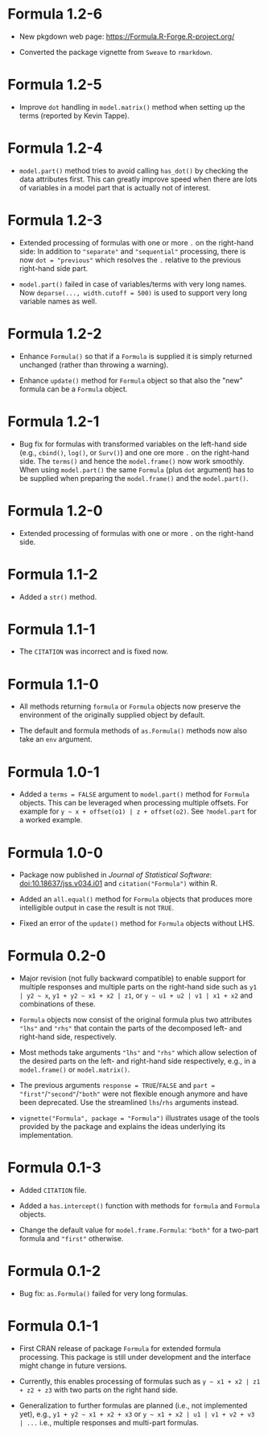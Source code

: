 # Formula 1.2-6

* New pkgdown web page: <https://Formula.R-Forge.R-project.org/>

* Converted the package vignette from `Sweave` to `rmarkdown`.


# Formula 1.2-5

* Improve `dot` handling in `model.matrix()` method when setting up the
  terms (reported by Kevin Tappe).


# Formula 1.2-4

* `model.part()` method tries to avoid calling `has_dot()` by checking the
  data attributes first. This can greatly improve speed when there are lots
  of variables in a model part that is actually not of interest.


# Formula 1.2-3

* Extended processing of formulas with one or more `.` on the
  right-hand side: In addition to `"separate"` and `"sequential"` processing,
  there is now `dot = "previous"` which resolves the `.` relative to
  the previous right-hand side part.

* `model.part()` failed in case of variables/terms with very long
  names. Now `deparse(..., width.cutoff = 500)` is used to support
  very long variable names as well.


# Formula 1.2-2

* Enhance `Formula()` so that if a `Formula` is supplied it is simply
  returned unchanged (rather than throwing a warning).

* Enhance `update()` method for `Formula` object so that also the "new"
  formula can be a `Formula` object.


# Formula 1.2-1

* Bug fix for formulas with transformed variables on the left-hand
  side (e.g., `cbind()`, `log()`, or `Surv()`) and one ore more `.` on the
  right-hand side. The `terms()` and hence the `model.frame()` now work
  smoothly. When using `model.part()` the same `Formula` (plus `dot`
  argument) has to be supplied when preparing the `model.frame()` and
  the `model.part()`.


# Formula 1.2-0

* Extended processing of formulas with one or more `.` on the
  right-hand side.


# Formula 1.1-2

* Added a `str()` method.


# Formula 1.1-1

* The `CITATION` was incorrect and is fixed now.


# Formula 1.1-0

* All methods returning `formula` or `Formula` objects now preserve the
  environment of the originally supplied object by default.

* The default and formula methods of `as.Formula()` methods now also take
  an `env` argument.


# Formula 1.0-1

* Added a `terms = FALSE` argument to `model.part()` method for `Formula`
  objects. This can be leveraged when processing multiple offsets.
  For example for `y ~ x + offset(o1) | z + offset(o2)`. See `?model.part`
  for a worked example.


# Formula 1.0-0

* Package now published in _Journal of Statistical Software_:
  [doi:10.18637/jss.v034.i01](https://doi.org/10.18637/jss.v034.i01)
  and `citation("Formula")` within R. 

* Added an `all.equal()` method for `Formula` objects that produces
  more intelligible output in case the result is not `TRUE`.

* Fixed an error of the `update()` method for `Formula` objects
  without LHS.


# Formula 0.2-0

* Major revision (not fully backward compatible) to enable support
  for multiple responses and multiple parts on the right-hand side
  such as
  `y1 | y2 ~ x`,
  `y1 + y2 ~ x1 + x2 | z1`, or
  `y ~ u1 + u2 | v1 | x1 + x2`
  and combinations of these.
      
* `Formula` objects now consist of the original formula plus two
  attributes `"lhs"` and `"rhs"` that contain the parts of the decomposed
  left- and right-hand side, respectively.

* Most methods take arguments `"lhs"` and `"rhs"` which allow selection
  of the desired parts on the left- and right-hand side respectively,
  e.g., in a `model.frame()` or `model.matrix()`.
  
* The previous arguments `response = TRUE`/`FALSE` and
  `part = "first"`/`"second"`/`"both"` were not flexible enough anymore
  and have been deprecated. Use the streamlined `lhs`/`rhs` arguments
  instead.

* `vignette("Formula", package = "Formula")` illustrates usage of
  the tools provided by the package and explains the ideas underlying
  its implementation.


# Formula 0.1-3

* Added `CITATION` file.

* Added a `has.intercept()` function with methods for `formula` and
  `Formula` objects.

* Change the default value for `model.frame.Formula`: `"both"` for a
  two-part formula and `"first"` otherwise.


# Formula 0.1-2

* Bug fix: `as.Formula()` failed for very long formulas.


# Formula 0.1-1

* First CRAN release of package `Formula` for extended
  formula processing. This package is still under development
  and the interface might change in future versions.

* Currently, this enables processing of formulas such as
  `y ~ x1 + x2 | z1 + z2 + z3`
  with two parts on the right hand side.
  
* Generalization to further formulas are planned (i.e.,
  not implemented yet), e.g.,
  `y1 + y2 ~ x1 + x2 + x3` or
  `y ~ x1 + x2 | u1 | v1 + v2 + v3 | ...`
  i.e., multiple responses and multi-part formulas.
